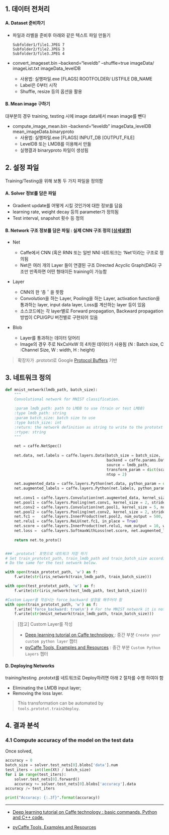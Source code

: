## 1. 데이터 전처리

#### A. Dataset 준비하기

* 파일과 라벨을 준비후 아래와 같은 텍스트 파일 만들기

  ```
  Subfolder1/file1.JPEG 7
  Subfolder2/file2.JPEG 3
  Subfolder3/file3.JPEG 4
  ```

* convert\_imageset.bin –backend=“leveldb” –shuffle=true imageData/ imageList.txt imageData\_levelDB

  * 사용법: 실행파일.exe \[FLAGS\] ROOTFOLDER/ LISTFILE DB\_NAME
  * Label은 0부터 시작
  * Shuffle, resize 등의 옵션을 활용

#### B. Mean image 구하기

대부분의 경우 training, testing 시에 image data에서 mean image를 뺀다

* compute\_image\_mean.bin –backend=“leveldb” imageData\_levelDB mean\_imageData.binaryproto
  * 사용법: 실행파일.exe \[FLAGS\] INPUT\_DB \[OUTPUT\_FILE\]
  * LevelDB 또는 LMDB를 이용해서 만듦
  * 실행결과 binaryproto 파일이 생성됨

## 2. 설정 파일

Training/Testing을 위해 보통 두 가지 파일을 정의함

#### A. Solver 정보를 담은 파일

* Gradient update를 어떻게 시킬 것인가에 대한 정보를 담음
* learning rate, weight decay 등의 parameter가 정의됨
* Test interval, snapshot 횟수 등 정의

#### B. Network 구조 정보를 담은 파일 : 실제 CNN 구조 정의 [\[상세설명\]](http://caffe.berkeleyvision.org/tutorial/layers.html)

* Net
  * Caffe에서 CNN \(혹은 RNN 또는 일반 NN\) 네트워크는 ‘Net’이라는 구조로 정의됨
  * Net은 여러 개의 Layer 들이 연결된 구조 Directed Acyclic Graph\(DAG\) 구조만 만족하면 어떤 형태이든 training이 가능함
* Layer

  * CNN의 한 ‘층＇을 뜻함
  * Convolution을 하는 Layer, Pooling을 하는 Layer, activation function을 통과하는 layer, input data layer, Loss를 계산하는 layer 등이 있음
  * 소스코드에는 각 layer별로 Forward propagation, Backward propagation 방법이 CPU/GPU 버전별로 구현되어 있음

* Blob

  * Layer를 통과하는 데이터 덩어리
  * Image의 경우 주로 NxCxHxW 의 4차원 데이터가 사용됨 \(N : Batch size, C :Channel Size, W : width, H : height\)

> 확장자가 .prototxt로 Google [Protocol Buffers](https://developers.google.com/protocol-buffers/) 기반

## 3. 네트워크 정의 

```python 
def mnist_network(lmdb_path, batch_size):
    """
    Convolutional network for MNIST classification.
    
    :param lmdb_path: path to LMDB to use (train or test LMDB)
    :type lmdb_path: string
    :param batch_size: batch size to use
    :type batch_size: int
    :return: the network definition as string to write to the prototxt file
    :rtype: string
    """
        
    net = caffe.NetSpec()
        
    net.data, net.labels = caffe.layers.Data(batch_size = batch_size, 
                                             backend = caffe.params.Data.LMDB, 
                                             source = lmdb_path, 
                                             transform_param = dict(scale = 1./255), 
                                             ntop = 2)
    
    net.augmented_data = caffe.layers.Python(net.data, python_param = dict(module = 'tools.layers', layer = 'DataAugmentationMultiplicativeGaussianNoiseLayer'))
    net.augmented_labels = caffe.layers.Python(net.labels, python_param = dict(module = 'tools.layers', layer = 'DataAugmentationDoubleLabelsLayer'))
    
    net.conv1 = caffe.layers.Convolution(net.augmented_data, kernel_size = 5, num_output = 20, weight_filler = dict(type = 'xavier'))
    net.pool1 = caffe.layers.Pooling(net.conv1, kernel_size = 2, stride = 2, pool = caffe.params.Pooling.MAX)
    net.conv2 = caffe.layers.Convolution(net.pool1, kernel_size = 5, num_output = 50, weight_filler = dict(type = 'xavier'))
    net.pool2 = caffe.layers.Pooling(net.conv2, kernel_size = 2, stride = 2, pool = caffe.params.Pooling.MAX)
    net.fc1 =   caffe.layers.InnerProduct(net.pool2, num_output = 500, weight_filler = dict(type = 'xavier'))
    net.relu1 = caffe.layers.ReLU(net.fc1, in_place = True)
    net.score = caffe.layers.InnerProduct(net.relu1, num_output = 10, weight_filler = dict(type = 'xavier'))
    net.loss =  caffe.layers.SoftmaxWithLoss(net.score, net.augmented_labels)
        
    return net.to_proto()


###`.prototxt` 포맷으로 네트워크 저장 하기 
# Set train_prototxt_path, train_lmdb_path and train_batch_size accordingly.
# Do the same for the test network below.

with open(train_prototxt_path, 'w') as f:
    f.write(str(iris_network(train_lmdb_path, train_batch_size)))

with open(test_prototxt_path, 'w') as f:
    f.write(str(iris_network(test_lmdb_path, test_batch_size)))

#Custom Layer를 작성시는 force_backward 설정을 해주어야 함 
with open(train_prototxt_path, 'w') as f:
    f.write('force_backward: true\n') # For the MNIST network it is not necessary, but for illustration purposes ...
    f.write(str(mnist_network(train_lmdb_path, train_batch_size))) 

```
> [참고] Custom Layer를 작성
> - [Deep learning tutorial on Caffe technology ](http://christopher5106.github.io/deep/learning/2015/09/04/Deep-learning-tutorial-on-Caffe-Technology.html): 중간 부분 `Create your custom python layer` 챕터 
> - [pyCaffe Tools, Examples and Resources](http://davidstutz.de/pycaffe-tools-examples-and-resources/#deploy) : 중간 부분 `Custom Python Layers` 챕터

#### D. Deploying Networks
training/testing .prototxt를 네트워크로 Deploy하려면 아래 2 절차를 수행 하여야 함 
- Eliminating the LMDB input layer;
- Removing the loss layer.

> This transformation can be automated by `tools.prototxt.train2deploy`.


## 4. 결과 분석 

### 4.1 Compute accuracy of the model on the test data
Once solved,
```python
accuracy = 0
batch_size = solver.test_nets[0].blobs['data'].num
test_iters = int(len(Xt) / batch_size)
for i in range(test_iters):
    solver.test_nets[0].forward()
    accuracy += solver.test_nets[0].blobs['accuracy'].data
accuracy /= test_iters

print("Accuracy: {:.3f}".format(accuracy))
```
---


- [Deep learning tutorial on Caffe technology : basic commands, Python and C++ code.](http://christopher5106.github.io/deep/learning/2015/09/04/Deep-learning-tutorial-on-Caffe-Technology.html)

- [pyCaffe Tools, Examples and Resources](http://davidstutz.de/pycaffe-tools-examples-and-resources/#deploy)


